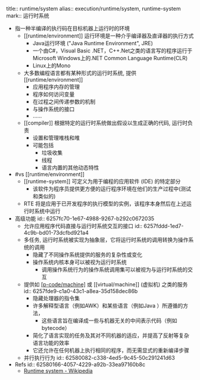 title:: runtime/system
alias:: execution/runtime/system, runtime-system
mark:: 运行时系统
  - 指一种半编译的执行码在目标机器上运行时的环境
    - [[runtime/environment]] 运行环境是一种介乎编译器及直译器的执行方式
      - Java运行环境 ("Java Runtime Environment", JRE)
      - 一个由C\#，Visual Basic .NET，C++.Net之类的语言写的程序运行于Microsoft Windows上的.NET Common Language Runtime(CLR)
      - Linux上的Mono
    - 大多数编程语言都有某种形式的运行时系统, 提供 [[runtime/environment]]
      - 应用程序内存的管理
      - 程序如何访问变量
      - 在过程之间传递参数的机制
      - 与操作系统的接口
      - ......
    - [[compiler]] 根据特定的运行时系统做出假设以生成正确的代码, 运行时负责
      - 设置和管理堆栈和堆
      - 可能包括
        - 垃圾收集
        - 线程
        - 语言内置的其他动态特性
  - #vs [[runtime/environment]]
    - [[runtime-system]] 可定义为用于编程的应用软件 (IDE) 的特定部分
      - 该软件为程序员提供更方便的运行程序环境在他们的生产过程中(测试和类似的)
    - RTE 将是应用于已开发程序的执行模型的实例，该程序本身然后在上述运行时系统中运行
  - 高级功能
    id:: 6257fc70-1e67-4988-9267-b292c0672035
    - 允许应用程序代码直接与运行时系统交互的接口
      id:: 6257fddd-1ed7-4c9b-bd01-73dcfbd921a4
    - 多任务, 运行时系统被实现为抽象层，它将运行时系统的调用转换为操作系统的调用
      - 隐藏了不同操作系统提供的服务的复杂性或变化
      - 操作系统内核本身可以被视为运行时系统
        - 调用操作系统行为的操作系统调用集可以被视为与运行时系统的交互
    - 提供如 [[p-code/machine]](P代码机) 或 [[virtual/machine]] (虚拟机) 之类的服务
      id:: 6257fde9-c1a0-43c1-a8ea-35d158dec86b
      - 隐藏处理器的指令集
      - 许多解释型语言（例如AWK）和某些语言（例如Java ）所遵循的方法，
        - 这些语言旨在编译成一些与机器无关的中间表示代码（例如bytecode）
      - 简化了语言实现的任务及其对不同机器的适应，并提高了反射等复杂语言功能的效率
      - 它还允许在任何机器上执行相同的程序，而无需显式的重​​新编译步骤
    - 并行执行行为
      id:: 62580082-c338-4ed5-9c45-50c291241d63
- Refs
  id:: 62580166-4057-4229-a92b-33ea97160b8c
  - [Runtime system - Wikipedia](https://en.wikipedia.org/wiki/Runtime_system)